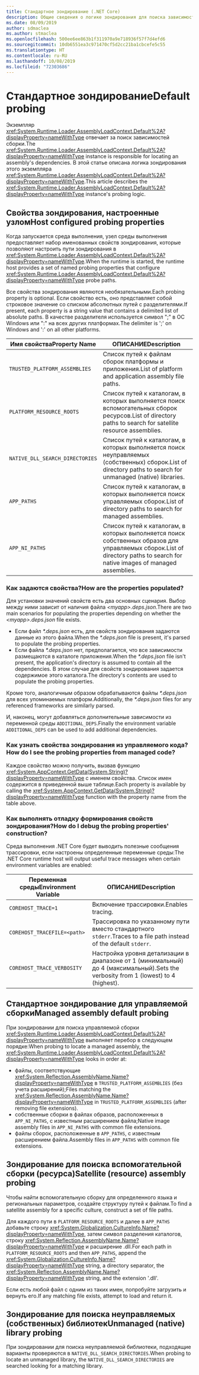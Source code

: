 ```yaml
---
title: Стандартное зондирование (.NET Core)
description: Общие сведения о логике зондирования для поиска зависимостей в System.Runtime.Loader.AssemblyLoadContext.Default (.NET Core).
ms.date: 08/09/2019
author: sdmaclea
ms.author: stmaclea
ms.openlocfilehash: 500ee6ee863b1f311970a9e718936f57f7d4efd6
ms.sourcegitcommit: 10db6551ea3c971470cf5d2cc21ba1cbcefe5c55
ms.translationtype: HT
ms.contentlocale: ru-RU
ms.lasthandoff: 10/08/2019
ms.locfileid: "72303686"
---
```

# <a name="default-probing"></a><span data-ttu-id="5a12b-103">Стандартное зондирование</span><span class="sxs-lookup"><span data-stu-id="5a12b-103">Default probing</span></span>

<span data-ttu-id="5a12b-104">Экземпляр <xref:System.Runtime.Loader.AssemblyLoadContext.Default%2A?displayProperty=nameWithType> отвечает за поиск зависимостей сборки.</span><span class="sxs-lookup"><span data-stu-id="5a12b-104">The <xref:System.Runtime.Loader.AssemblyLoadContext.Default%2A?displayProperty=nameWithType> instance is responsible for locating an assembly's dependencies.</span></span> <span data-ttu-id="5a12b-105">В этой статье описана логика зондирования этого экземпляра <xref:System.Runtime.Loader.AssemblyLoadContext.Default%2A?displayProperty=nameWithType>.</span><span class="sxs-lookup"><span data-stu-id="5a12b-105">This article describes the <xref:System.Runtime.Loader.AssemblyLoadContext.Default%2A?displayProperty=nameWithType> instance's probing logic.</span></span>

## <a name="host-configured-probing-properties"></a><span data-ttu-id="5a12b-106">Свойства зондирования, настроенные узлом</span><span class="sxs-lookup"><span data-stu-id="5a12b-106">Host configured probing properties</span></span>

<span data-ttu-id="5a12b-107">Когда запускается среда выполнения, узел среды выполнения предоставляет набор именованных свойств зондирования, которые позволяют настроить пути зондирования в <xref:System.Runtime.Loader.AssemblyLoadContext.Default%2A?displayProperty=nameWithType>.</span><span class="sxs-lookup"><span data-stu-id="5a12b-107">When the runtime is started, the runtime host provides a set of named probing properties that configure <xref:System.Runtime.Loader.AssemblyLoadContext.Default%2A?displayProperty=nameWithType> probe paths.</span></span>

<span data-ttu-id="5a12b-108">Все свойства зондирования являются необязательными.</span><span class="sxs-lookup"><span data-stu-id="5a12b-108">Each probing property is optional.</span></span> <span data-ttu-id="5a12b-109">Если свойство есть, оно представляет собой строковое значение со списком абсолютных путей с разделителями.</span><span class="sxs-lookup"><span data-stu-id="5a12b-109">If present, each property is a string value that contains a delimited list of absolute paths.</span></span> <span data-ttu-id="5a12b-110">В качестве разделителя используется символ ";" в ОС Windows или ":" на всех других платформах.</span><span class="sxs-lookup"><span data-stu-id="5a12b-110">The delimiter is ';' on Windows and ':' on all other platforms.</span></span>

|<span data-ttu-id="5a12b-111">Имя свойства</span><span class="sxs-lookup"><span data-stu-id="5a12b-111">Property Name</span></span>                 |<span data-ttu-id="5a12b-112">ОПИСАНИЕ</span><span class="sxs-lookup"><span data-stu-id="5a12b-112">Description</span></span>  |
|------------------------------|---------|
|`TRUSTED_PLATFORM_ASSEMBLIES`   | <span data-ttu-id="5a12b-113">Список путей к файлам сборок платформы и приложения.</span><span class="sxs-lookup"><span data-stu-id="5a12b-113">List of platform and application assembly file paths.</span></span> |
|`PLATFORM_RESOURCE_ROOTS`       | <span data-ttu-id="5a12b-114">Список путей к каталогам, в которых выполняется поиск вспомогательных сборок ресурсов.</span><span class="sxs-lookup"><span data-stu-id="5a12b-114">List of directory paths to search for satellite resource assemblies.</span></span> |
|`NATIVE_DLL_SEARCH_DIRECTORIES` | <span data-ttu-id="5a12b-115">Список путей к каталогам, в которых выполняется поиск неуправляемых (собственных) сборок.</span><span class="sxs-lookup"><span data-stu-id="5a12b-115">List of directory paths to search for unmanaged (native) libraries.</span></span>        |
|`APP_PATHS`                     | <span data-ttu-id="5a12b-116">Список путей к каталогам, в которых выполняется поиск управляемых сборок.</span><span class="sxs-lookup"><span data-stu-id="5a12b-116">List of directory paths to search for managed assemblies.</span></span> |
|`APP_NI_PATHS`                  | <span data-ttu-id="5a12b-117">Список путей к каталогам, в которых выполняется поиск собственных образов для управляемых сборок.</span><span class="sxs-lookup"><span data-stu-id="5a12b-117">List of directory paths to search for native images of managed assemblies.</span></span> |

### <a name="how-are-the-properties-populated"></a><span data-ttu-id="5a12b-118">Как задаются свойства?</span><span class="sxs-lookup"><span data-stu-id="5a12b-118">How are the properties populated?</span></span>

<span data-ttu-id="5a12b-119">Для установки значений свойств есть два основных сценария. Выбор между ними зависит от наличия файла *\<myapp>.deps.json*.</span><span class="sxs-lookup"><span data-stu-id="5a12b-119">There are two main scenarios for populating the properties depending on whether the *\<myapp>.deps.json* file exists.</span></span>

- <span data-ttu-id="5a12b-120">Если файл *\*.deps.json* есть, для свойств зондирования задаются данные из этого файла.</span><span class="sxs-lookup"><span data-stu-id="5a12b-120">When the *\*.deps.json* file is present, it's parsed to populate the probing properties.</span></span>
- <span data-ttu-id="5a12b-121">Если файла *\*.deps.json* нет, предполагается, что все зависимости размещаются в каталоге приложения.</span><span class="sxs-lookup"><span data-stu-id="5a12b-121">When the *\*.deps.json* file isn't present, the application's directory is assumed to contain all the dependencies.</span></span> <span data-ttu-id="5a12b-122">В этом случае для свойств зондирования задается содержимое этого каталога.</span><span class="sxs-lookup"><span data-stu-id="5a12b-122">The directory's contents are used to populate the probing properties.</span></span>

<span data-ttu-id="5a12b-123">Кроме того, аналогичным образом обрабатываются файлы *\*.deps.json* для всех упоминаемых платформ.</span><span class="sxs-lookup"><span data-stu-id="5a12b-123">Additionally, the *\*.deps.json* files for any referenced frameworks are similarly parsed.</span></span>

<span data-ttu-id="5a12b-124">И, наконец, могут добавляться дополнительные зависимости из переменной среды `ADDITIONAL_DEPS`.</span><span class="sxs-lookup"><span data-stu-id="5a12b-124">Finally the environment variable `ADDITIONAL_DEPS` can be used to add additional dependencies.</span></span>

### <a name="how-do-i-see-the-probing-properties-from-managed-code"></a><span data-ttu-id="5a12b-125">Как узнать свойства зондирования из управляемого кода?</span><span class="sxs-lookup"><span data-stu-id="5a12b-125">How do I see the probing properties from managed code?</span></span>

<span data-ttu-id="5a12b-126">Каждое свойство можно получить, вызвав функцию <xref:System.AppContext.GetData(System.String)?displayProperty=nameWithType> с именем свойства. Список имен содержится в приведенной выше таблице.</span><span class="sxs-lookup"><span data-stu-id="5a12b-126">Each property is available by calling the <xref:System.AppContext.GetData(System.String)?displayProperty=nameWithType> function with the property name from the table above.</span></span>

### <a name="how-do-i-debug-the-probing-properties-construction"></a><span data-ttu-id="5a12b-127">Как выполнять отладку формирования свойств зондирования?</span><span class="sxs-lookup"><span data-stu-id="5a12b-127">How do I debug the probing properties' construction?</span></span>

<span data-ttu-id="5a12b-128">Среда выполнения .NET Core будет выводить полезные сообщения трассировки, если настроены определенные переменные среды:</span><span class="sxs-lookup"><span data-stu-id="5a12b-128">The .NET Core runtime host will output useful trace messages when certain environment variables are enabled:</span></span>

|<span data-ttu-id="5a12b-129">Переменная среды</span><span class="sxs-lookup"><span data-stu-id="5a12b-129">Environment Variable</span></span>        |<span data-ttu-id="5a12b-130">ОПИСАНИЕ</span><span class="sxs-lookup"><span data-stu-id="5a12b-130">Description</span></span>  |
|----------------------------|---------|
|`COREHOST_TRACE=1`          |<span data-ttu-id="5a12b-131">Включение трассировки.</span><span class="sxs-lookup"><span data-stu-id="5a12b-131">Enables tracing.</span></span>|
|`COREHOST_TRACEFILE=<path>` |<span data-ttu-id="5a12b-132">Трассировка по указанному пути вместо стандартного `stderr`.</span><span class="sxs-lookup"><span data-stu-id="5a12b-132">Traces to a file path instead of the default `stderr`.</span></span>|
|`COREHOST_TRACE_VERBOSITY`  |<span data-ttu-id="5a12b-133">Настройка уровня детализации в диапазоне от 1 (минимальный) до 4 (максимальный).</span><span class="sxs-lookup"><span data-stu-id="5a12b-133">Sets the verbosity from 1 (lowest) to 4 (highest).</span></span>|

## <a name="managed-assembly-default-probing"></a><span data-ttu-id="5a12b-134">Стандартное зондирование для управляемой сборки</span><span class="sxs-lookup"><span data-stu-id="5a12b-134">Managed assembly default probing</span></span>

<span data-ttu-id="5a12b-135">При зондировании для поиска управляемой сборки <xref:System.Runtime.Loader.AssemblyLoadContext.Default%2A?displayProperty=nameWithType> выполняет перебор в следующем порядке:</span><span class="sxs-lookup"><span data-stu-id="5a12b-135">When probing to locate a managed assembly, the <xref:System.Runtime.Loader.AssemblyLoadContext.Default%2A?displayProperty=nameWithType> looks in order at:</span></span>

- <span data-ttu-id="5a12b-136">файлы, соответствующие <xref:System.Reflection.AssemblyName.Name?displayProperty=nameWithType> в `TRUSTED_PLATFORM_ASSEMBLIES` (без учета расширений);</span><span class="sxs-lookup"><span data-stu-id="5a12b-136">Files matching the <xref:System.Reflection.AssemblyName.Name?displayProperty=nameWithType> in `TRUSTED_PLATFORM_ASSEMBLIES` (after removing file extensions).</span></span>
- <span data-ttu-id="5a12b-137">собственные сборки в файлах образов, расположенных в `APP_NI_PATHS`, с известным расширением файла;</span><span class="sxs-lookup"><span data-stu-id="5a12b-137">Native image assembly files in `APP_NI_PATHS` with common file extensions.</span></span>
- <span data-ttu-id="5a12b-138">файлы сборок, расположенные в `APP_PATHS`, с известным расширением файла.</span><span class="sxs-lookup"><span data-stu-id="5a12b-138">Assembly files in `APP_PATHS` with common file extensions.</span></span>

## <a name="satellite-resource-assembly-probing"></a><span data-ttu-id="5a12b-139">Зондирование для поиска вспомогательной сборки (ресурса)</span><span class="sxs-lookup"><span data-stu-id="5a12b-139">Satellite (resource) assembly probing</span></span>

<span data-ttu-id="5a12b-140">Чтобы найти вспомогательную сборку для определенного языка и региональных параметров, создайте структуру путей к файлам.</span><span class="sxs-lookup"><span data-stu-id="5a12b-140">To find a satellite assembly for a specific culture, construct a set of file paths.</span></span>

<span data-ttu-id="5a12b-141">Для каждого пути в `PLATFORM_RESOURCE_ROOTS` и далее в `APP_PATHS` добавьте строку <xref:System.Globalization.CultureInfo.Name?displayProperty=nameWithType>, затем символ разделения каталогов, строку <xref:System.Reflection.AssemblyName.Name?displayProperty=nameWithType> и расширение .dll.</span><span class="sxs-lookup"><span data-stu-id="5a12b-141">For each path in `PLATFORM_RESOURCE_ROOTS` and then `APP_PATHS`, append the <xref:System.Globalization.CultureInfo.Name?displayProperty=nameWithType> string, a directory separator, the <xref:System.Reflection.AssemblyName.Name?displayProperty=nameWithType> string, and the extension '.dll'.</span></span>

<span data-ttu-id="5a12b-142">Если есть любой файл с одним из таких имен, попробуйте загрузить и вернуть его.</span><span class="sxs-lookup"><span data-stu-id="5a12b-142">If any matching file exists, attempt to load and return it.</span></span>

## <a name="unmanaged-native-library-probing"></a><span data-ttu-id="5a12b-143">Зондирование для поиска неуправляемых (собственных) библиотек</span><span class="sxs-lookup"><span data-stu-id="5a12b-143">Unmanaged (native) library probing</span></span>

<span data-ttu-id="5a12b-144">При зондировании для поиска неуправляемой библиотеки, подходящие варианты проверяются в `NATIVE_DLL_SEARCH_DIRECTORIES`.</span><span class="sxs-lookup"><span data-stu-id="5a12b-144">When probing to locate an unmanaged library, the `NATIVE_DLL_SEARCH_DIRECTORIES` are searched looking for a matching library.</span></span>
